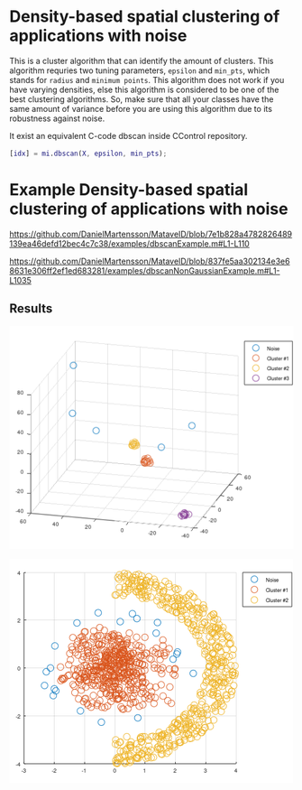 # Density-based spatial clustering of applications with noise

This is a cluster algorithm that can identify the amount of clusters. 
This algorithm requries two tuning parameters, `epsilon` and `min_pts`, which stands for `radius` and `minimum points`.
This algorithm does not work if you have varying densities, else this algorithm is considered to be one of the best clustering algorithms.
So, make sure that all your classes have the same amount of variance before you are using this algorithm due to its robustness against noise.

It exist an equivalent C-code dbscan inside CControl repository. 

```matlab
[idx] = mi.dbscan(X, epsilon, min_pts);
```

# Example Density-based spatial clustering of applications with noise

https://github.com/DanielMartensson/MataveID/blob/7e1b828a4782826489139ea46defd12bec4c7c38/examples/dbscanExample.m#L1-L110

https://github.com/DanielMartensson/MataveID/blob/837fe5aa302134e3e68631e306ff2ef1ed683281/examples/dbscanNonGaussianExample.m#L1-L1035

## Results
![DBSCAN Result](../pictures/DBSCAN_Result.png)

![DBSCAN_Non_Gaussian_Result](../pictures/DBSCAN_Non_Gaussian_Result.png)

